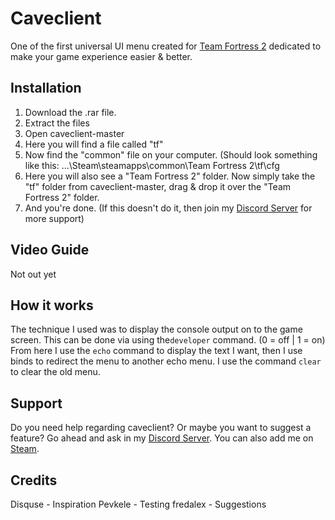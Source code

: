 # Caveclient
One of the first universal UI menu created for [Team Fortress 2](https://store.steampowered.com/app/440/Team_Fortress_2/) dedicated to make your game experience easier & better.
## Installation
1. Download the .rar file.
2. Extract the files
3. Open caveclient-master
4. Here you will find a file called "tf"
5. Now find the "common" file on your computer. (Should look something like this: ...\Steam\steamapps\common\Team Fortress 2\tf\cfg
6. Here you will also see a "Team Fortress 2" folder. Now simply take the "tf" folder from caveclient-master, drag & drop it over the "Team Fortress 2" folder.
7. And you're done. (If this doesn't do it, then join my [Discord Server](https://discord.gg/RfgA6wqzZP) for more support)
## Video Guide
Not out yet
## How it works
The technique I used was to display the console output on to the game screen. This can be done via using the```developer``` command. (0 = off | 1 = on) From here I use the ```echo``` command to display the text I want, then I use binds to redirect the menu to another echo menu. I use the command ```clear``` to clear the old menu.
## Support
Do you need help regarding caveclient? Or maybe you want to suggest a feature? Go ahead and ask in my [Discord Server](https://discord.gg/RfgA6wqzZP).
You can also add me on [Steam](https://steamcommunity.com/profiles/76561198344765754).
## Credits
Disquse - Inspiration
Pevkele - Testing
fredalex - Suggestions
